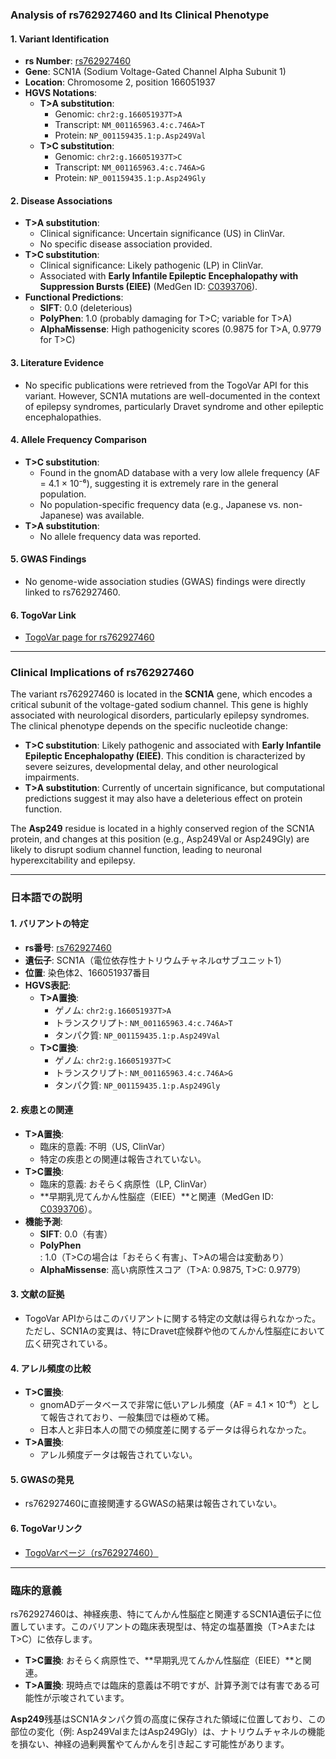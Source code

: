 ### Analysis of rs762927460 and Its Clinical Phenotype

#### 1. **Variant Identification**
   - **rs Number**: [rs762927460](https://identifiers.org/dbsnp/rs762927460)
   - **Gene**: SCN1A (Sodium Voltage-Gated Channel Alpha Subunit 1)
   - **Location**: Chromosome 2, position 166051937
   - **HGVS Notations**:
     - **T>A substitution**: 
       - Genomic: `chr2:g.166051937T>A`
       - Transcript: `NM_001165963.4:c.746A>T`
       - Protein: `NP_001159435.1:p.Asp249Val`
     - **T>C substitution**:
       - Genomic: `chr2:g.166051937T>C`
       - Transcript: `NM_001165963.4:c.746A>G`
       - Protein: `NP_001159435.1:p.Asp249Gly`

#### 2. **Disease Associations**
   - **T>A substitution**:
     - Clinical significance: Uncertain significance (US) in ClinVar.
     - No specific disease association provided.
   - **T>C substitution**:
     - Clinical significance: Likely pathogenic (LP) in ClinVar.
     - Associated with **Early Infantile Epileptic Encephalopathy with Suppression Bursts (EIEE)** (MedGen ID: [C0393706](https://www.ncbi.nlm.nih.gov/medgen/C0393706)).
   - **Functional Predictions**:
     - **SIFT**: 0.0 (deleterious)
     - **PolyPhen**: 1.0 (probably damaging for T>C; variable for T>A)
     - **AlphaMissense**: High pathogenicity scores (0.9875 for T>A, 0.9779 for T>C)

#### 3. **Literature Evidence**
   - No specific publications were retrieved from the TogoVar API for this variant. However, SCN1A mutations are well-documented in the context of epilepsy syndromes, particularly Dravet syndrome and other epileptic encephalopathies.

#### 4. **Allele Frequency Comparison**
   - **T>C substitution**:
     - Found in the gnomAD database with a very low allele frequency (AF = 4.1 × 10⁻⁶), suggesting it is extremely rare in the general population.
     - No population-specific frequency data (e.g., Japanese vs. non-Japanese) was available.
   - **T>A substitution**:
     - No allele frequency data was reported.

#### 5. **GWAS Findings**
   - No genome-wide association studies (GWAS) findings were directly linked to rs762927460.

#### 6. **TogoVar Link**
   - [TogoVar page for rs762927460](https://togovar.org/variant/2-166051937-T-A)

---

### Clinical Implications of rs762927460
The variant rs762927460 is located in the **SCN1A** gene, which encodes a critical subunit of the voltage-gated sodium channel. This gene is highly associated with neurological disorders, particularly epilepsy syndromes. The clinical phenotype depends on the specific nucleotide change:
- **T>C substitution**: Likely pathogenic and associated with **Early Infantile Epileptic Encephalopathy (EIEE)**. This condition is characterized by severe seizures, developmental delay, and other neurological impairments.
- **T>A substitution**: Currently of uncertain significance, but computational predictions suggest it may also have a deleterious effect on protein function.

The **Asp249** residue is located in a highly conserved region of the SCN1A protein, and changes at this position (e.g., Asp249Val or Asp249Gly) are likely to disrupt sodium channel function, leading to neuronal hyperexcitability and epilepsy.

---

### 日本語での説明

#### 1. **バリアントの特定**
   - **rs番号**: [rs762927460](https://identifiers.org/dbsnp/rs762927460)
   - **遺伝子**: SCN1A（電位依存性ナトリウムチャネルαサブユニット1）
   - **位置**: 染色体2、166051937番目
   - **HGVS表記**:
     - **T>A置換**:
       - ゲノム: `chr2:g.166051937T>A`
       - トランスクリプト: `NM_001165963.4:c.746A>T`
       - タンパク質: `NP_001159435.1:p.Asp249Val`
     - **T>C置換**:
       - ゲノム: `chr2:g.166051937T>C`
       - トランスクリプト: `NM_001165963.4:c.746A>G`
       - タンパク質: `NP_001159435.1:p.Asp249Gly`

#### 2. **疾患との関連**
   - **T>A置換**:
     - 臨床的意義: 不明（US, ClinVar）
     - 特定の疾患との関連は報告されていない。
   - **T>C置換**:
     - 臨床的意義: おそらく病原性（LP, ClinVar）
     - **早期乳児てんかん性脳症（EIEE）**と関連（MedGen ID: [C0393706](https://www.ncbi.nlm.nih.gov/medgen/C0393706)）。
   - **機能予測**:
     - **SIFT**: 0.0（有害）
     - **PolyPhen**: 1.0（T>Cの場合は「おそらく有害」、T>Aの場合は変動あり）
     - **AlphaMissense**: 高い病原性スコア（T>A: 0.9875, T>C: 0.9779）

#### 3. **文献の証拠**
   - TogoVar APIからはこのバリアントに関する特定の文献は得られなかった。ただし、SCN1Aの変異は、特にDravet症候群や他のてんかん性脳症において広く研究されている。

#### 4. **アレル頻度の比較**
   - **T>C置換**:
     - gnomADデータベースで非常に低いアレル頻度（AF = 4.1 × 10⁻⁶）として報告されており、一般集団では極めて稀。
     - 日本人と非日本人の間での頻度差に関するデータは得られなかった。
   - **T>A置換**:
     - アレル頻度データは報告されていない。

#### 5. **GWASの発見**
   - rs762927460に直接関連するGWASの結果は報告されていない。

#### 6. **TogoVarリンク**
   - [TogoVarページ（rs762927460）](https://togovar.org/variant/2-166051937-T-A)

---

### 臨床的意義
rs762927460は、神経疾患、特にてんかん性脳症と関連するSCN1A遺伝子に位置しています。このバリアントの臨床表現型は、特定の塩基置換（T>AまたはT>C）に依存します。
- **T>C置換**: おそらく病原性で、**早期乳児てんかん性脳症（EIEE）**と関連。
- **T>A置換**: 現時点では臨床的意義は不明ですが、計算予測では有害である可能性が示唆されています。

**Asp249**残基はSCN1Aタンパク質の高度に保存された領域に位置しており、この部位の変化（例: Asp249ValまたはAsp249Gly）は、ナトリウムチャネルの機能を損ない、神経の過剰興奮やてんかんを引き起こす可能性があります。
